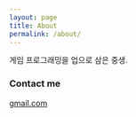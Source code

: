 ```yaml
---
layout: page
title: About
permalink: /about/
---
```


게임 프로그래밍을 업으로 삼은 중생.



### Contact me

[gmail.com](mailto:syoa1996@gmail.com)